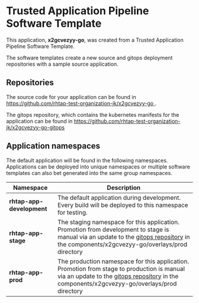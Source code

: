 # Trusted Application Pipeline Software Template

This application, **x2gcvezyy-go**, was created from a Trusted Application Pipeline Software Template.

The software templates create a new source and gitops deployment repositories with a sample source application. 

## Repositories

The source code for your application can be found in [https://github.com/rhtap-test-organization-jk/x2gcvezyy-go ](https://github.com/rhtap-test-organization-jk/x2gcvezyy-go ).
 
The gitops repository, which contains the kubernetes manifests for the application can be found in 
[https://github.com/rhtap-test-organization-jk/x2gcvezyy-go-gitops ](https://github.com/rhtap-test-organization-jk/x2gcvezyy-go-gitops ) 

## Application namespaces 

The default application will be found in the following namespaces. Applications can be deployed into unique namespaces or multiple software templates can also bet generated into the same group namespaces.  

|  Namespace   |  Description   |  
| -------- | -------- |   
| **rhtap-app-development** | The default application during development. Every build will be deployed to this namespace for testing. | 
| **rhtap-app-stage** | The staging namespace for this application. Promotion from development to stage is manual via an update to the [gitops repository](https://github.com/rhtap-test-organization-jk/x2gcvezyy-go-gitops ) in the components/x2gcvezyy-go/overlays/prod directory |  
| **rhtap-app-prod** | The production namespace for this application. Promotion from stage to production is manual via an update to the [gitops repository](https://github.com/rhtap-test-organization-jk/x2gcvezyy-go-gitops ) in the components/x2gcvezyy-go/overlays/prod directory | 